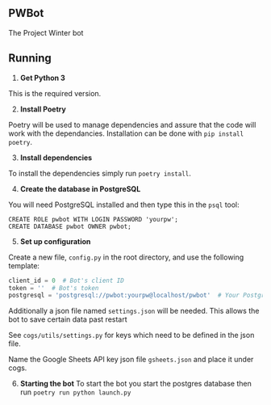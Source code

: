 ## PWBot

The Project Winter bot

## Running

1. **Get Python 3**

This is the required version.

2. **Install Poetry**

Poetry will be used to manage dependencies and assure that the code will work with the dependancies.
Installation can be done with `pip install poetry`.

3. **Install dependencies**

To install the dependencies simply run `poetry install`.

4. **Create the database in PostgreSQL**

You will need PostgreSQL installed and then type this in the `psql` tool:
```
CREATE ROLE pwbot WITH LOGIN PASSWORD 'yourpw';
CREATE DATABASE pwbot OWNER pwbot;
```

5. **Set up configuration**

Create a new file, `config.py` in the root directory, 
and use the following template:

```py
client_id = 0  # Bot's client ID
token = ''  # Bot's token
postgresql = 'postgresql://pwbot:yourpw@localhost/pwbot'  # Your PostgreSQL info from above
```

Additionally a json file named `settings.json` will be needed.
This allows the bot to save certain data past restart

See `cogs/utils/settings.py` for keys which need to be defined
in the json file.

Name the Google Sheets API key json file `gsheets.json` and place it under cogs.

6. **Starting the bot**
To start the bot you start the postgres database then run `poetry run python launch.py`
